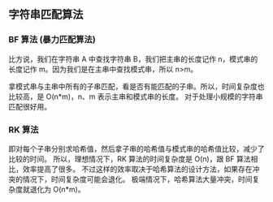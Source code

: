 ## 字符串匹配算法

### BF 算法 (暴力匹配算法)

比方说，我们在字符串 A 中查找字符串 B，我们把主串的长度记作 n，模式串的长度记作 m。因为我们是在主串中查找模式串，所以 n>m。

拿模式串与主串中所有的子串匹配，看是否有能匹配的子串。所以，时间复杂度也比较高，是 O(n*m)，n、m 表示主串和模式串的长度。
对于处理小规模的字符串匹配很好用。

### RK 算法

即对每个子串分别求哈希值，然后拿子串的哈希值与模式串的哈希值比较，减少了比较的时间。
所以，理想情况下，RK 算法的时间复杂度是 O(n)，跟 BF 算法相比，效率提高了很多。
不过这样的效率取决于哈希算法的设计方法，如果存在冲突的情况下，时间复杂度可能会退化。
极端情况下，哈希算法大量冲突，时间复杂度就退化为 O(n*m)。